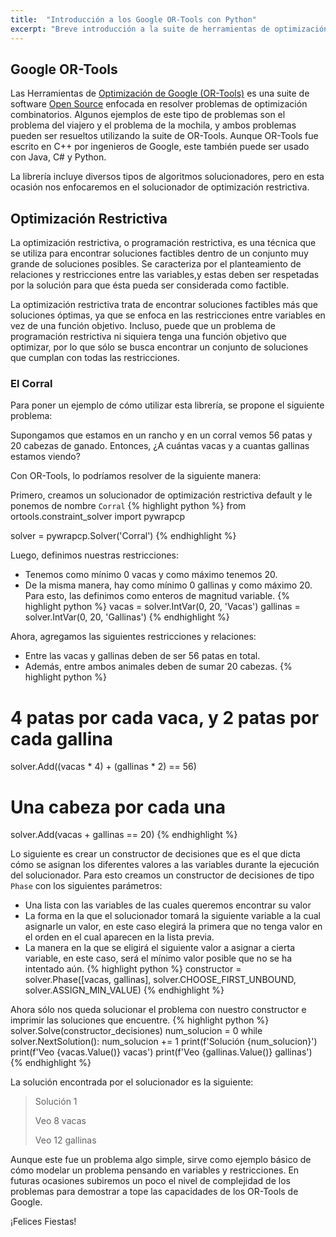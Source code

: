 ```yaml
---
title:  "Introducción a los Google OR-Tools con Python"
excerpt: "Breve introducción a la suite de herramientas de optimización de Google OR-Tools."
---
```

## Google OR-Tools
Las Herramientas de [Optimización de Google (OR-Tools)](https://developers.google.com/optimization/) es una suite de software [Open Source](https://github.com/google/or-tools) enfocada en resolver
problemas de optimización combinatorios. Algunos ejemplos de este tipo de problemas son el problema del viajero
y el problema de la mochila, y ambos problemas pueden ser resueltos utilizando la suite de OR-Tools.
Aunque OR-Tools fue escrito en C++ por ingenieros de Google, este también puede ser usado con Java, C# y Python.

La librería incluye diversos tipos de algoritmos solucionadores, pero en esta ocasión nos enfocaremos en el
solucionador de optimización restrictiva.

## Optimización Restrictiva
La optimización restrictiva, o programación restrictiva, es una técnica que se utiliza para encontrar soluciones
factibles dentro de un conjunto muy grande de soluciones posibles. Se caracteriza por el planteamiento de relaciones
y restricciones entre las variables,y estas deben ser respetadas por la solución para que ésta pueda ser considerada
como factible.

La optimización restrictiva trata de encontrar soluciones factibles más que soluciones óptimas, ya que se enfoca
en las restricciones entre variables en vez de una función objetivo. Incluso, puede que un problema de programación
restrictiva ni siquiera tenga una función objetivo que optimizar, por lo que sólo se busca encontrar un conjunto de
soluciones que cumplan con todas las restricciones.

### El Corral
Para poner un ejemplo de cómo utilizar esta librería, se propone el siguiente problema:

Supongamos que estamos en un rancho y en un corral vemos 56 patas y 20 cabezas de ganado.
Entonces, ¿A cuántas vacas y a cuantas gallinas estamos viendo?

Con OR-Tools, lo podríamos resolver de la siguiente manera:

Primero, creamos un solucionador de optimización restrictiva default y le ponemos de nombre `Corral`
{% highlight python %}
from ortools.constraint_solver import pywrapcp

solver = pywrapcp.Solver('Corral')
{% endhighlight %}

Luego, definimos nuestras restricciones:
- Tenemos como mínimo 0 vacas y como máximo tenemos 20.
- De la misma manera, hay como mínimo 0 gallinas y como máximo 20.
Para esto, las definimos como enteros de magnitud variable.
{% highlight python %}
vacas = solver.IntVar(0, 20, 'Vacas')
gallinas = solver.IntVar(0, 20, 'Gallinas')
{% endhighlight %}

Ahora, agregamos las siguientes restricciones y relaciones:
- Entre las vacas y gallinas deben de ser 56 patas en total.
- Además, entre ambos animales deben de sumar 20 cabezas.
{% highlight python %}
# 4 patas por cada vaca, y 2 patas por cada gallina
solver.Add((vacas * 4) + (gallinas * 2) == 56)
# Una cabeza por cada una
solver.Add(vacas + gallinas == 20)
{% endhighlight %}

Lo siguiente es crear un constructor de decisiones que es el que dicta cómo se asignan los diferentes valores a las variables durante la ejecución del solucionador. Para esto creamos un constructor de decisiones de tipo `Phase` con los siguientes parámetros:
- Una lista con las variables de las cuales queremos encontrar su valor
- La forma en la que el solucionador tomará la siguiente variable a la cual asignarle un valor, en este caso elegirá la primera que no tenga valor en el orden en el cual aparecen en la lista previa.
- La manera en la que se eligirá el siguiente valor a asignar a cierta variable, en este caso, será el mínimo valor posible que no se ha intentado aún.
{% highlight python %}
constructor = solver.Phase([vacas, gallinas],
                           solver.CHOOSE_FIRST_UNBOUND,
                           solver.ASSIGN_MIN_VALUE)
{% endhighlight %}

Ahora sólo nos queda solucionar el problema con nuestro constructor e imprimir las soluciones que encuentre.
{% highlight python %}
solver.Solve(constructor_decisiones)
num_solucion = 0
while solver.NextSolution():
    num_solucion += 1
    print(f'Solución {num_solucion}')
    print(f'Veo {vacas.Value()} vacas')
    print(f'Veo {gallinas.Value()} gallinas')
{% endhighlight %}

La solución encontrada por el solucionador es la siguiente:
> Solución 1
>
> Veo 8 vacas
>
> Veo 12 gallinas

Aunque este fue un problema algo simple, sirve como ejemplo básico de cómo modelar un problema
pensando en variables y restricciones.
En futuras ocasiones subiremos un poco el nivel de complejidad de los problemas para demostrar
a tope las capacidades de los OR-Tools de Google.

¡Felices Fiestas!
